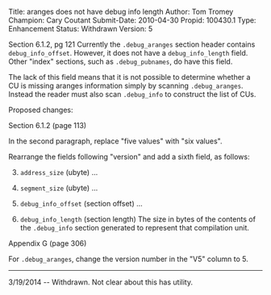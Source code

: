 Title:       aranges does not have debug info length
Author:      Tom Tromey
Champion:    Cary Coutant
Submit-Date: 2010-04-30
Propid:      100430.1
Type:        Enhancement
Status:      Withdrawn
Version:     5

Section 6.1.2, pg 121
Currently the `.debug_aranges` section header contains `debug_info_offset`.
However, it does not have a `debug_info_length` field.  Other "index"
sections, such as `.debug_pubnames`, do have this field.

The lack of this field means that it is not possible to determine
whether a CU is missing aranges information simply by scanning `.debug_aranges`.
Instead the reader must also scan `.debug_info` to construct the list
of CUs.

Proposed changes:

Section 6.1.2 (page 113)

In the second paragraph, replace "five values" with "six values".

Rearrange the fields following "version" and add a sixth field,
as follows:

3. `address_size` (ubyte)
   ...

4. `segment_size` (ubyte)
   ...

5. `debug_info_offset` (section offset)
   ...

6. `debug_info_length` (section length)
   The size in bytes of the contents of the `.debug_info` section
   generated to represent that compilation unit.

Appendix G (page 306)

For `.debug_aranges`, change the version number in the "V5" column to 5.

---
3/19/2014 -- Withdrawn.  Not clear about this has utility.
